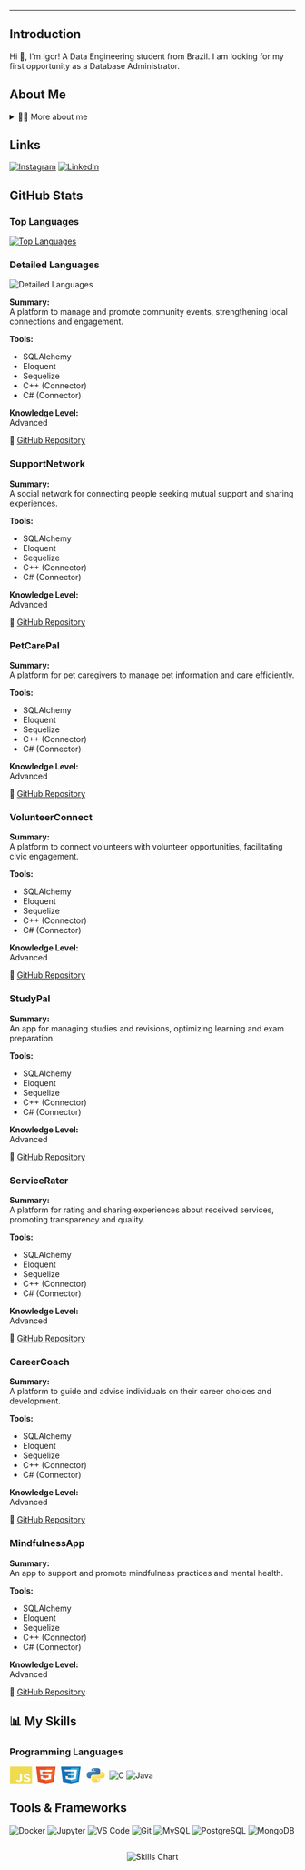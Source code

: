 ---

## Introduction

<p>
  Hi 👋, I'm Igor! A Data Engineering student from Brazil. I am looking for my first opportunity as a Database Administrator.
</p>

## About Me

<details>
  <summary>👨‍💻 More about me</summary>

  - 💬 I am 43 years old and live in Brazil. I am fluent in English and studying Data Engineering. I have experience with SQL, Python, Data Analysis, Data Visualization, and basic Database Administration (DBA). I have completed courses in MySQL, Postgres, Docker, and data modeling. I am working on practical projects to gain experience as a DBA, with the goal of advancing to a Data Manager in the future. I am also studying basic data engineering and Big Data concepts, and planning to implement a small ETL project.

  - I have over 15 years of experience in customer service, which has helped me develop important skills such as creativity, communication, marketing, analytical abilities, and community and social media management.

  - ⚡ I have a strong interest in reading, especially books on philosophy, stoicism, politics, and German literature, as well as manga and comics. I also enjoy exploring articles on databases in less common languages, like Mandarin. In my free time, I love watching movies and playing video games with my son. I believe our personal interests not only enrich our worldview but also enhance our ability to solve problems creatively and effectively. \o/
</details>

## Links

[![Instagram](https://img.shields.io/badge/Instagram-E4405F?style=for-the-badge&logo=instagram&logoColor=white)](https://www.instagram.com/igor_drims)
[![LinkedIn](https://img.shields.io/badge/LinkedIn-0077B5?style=for-the-badge&logo=linkedin&logoColor=white)](https://www.linkedin.com/in/igor-hilario)

## GitHub Stats

### Top Languages
[![Top Languages](https://github-readme-stats.vercel.app/api/top-langs/?username=DeckSnover&layout=compact)](https://github.com/anuraghazra/github-readme-stats)

### Detailed Languages
![Detailed Languages](https://github-readme-stats.vercel.app/api/top-langs/?username=DeckSnover&theme=dark&hide=javascript,html&langs_count=10)

**Summary:**  
A platform to manage and promote community events, strengthening local connections and engagement.

**Tools:**
- SQLAlchemy
- Eloquent
- Sequelize
- C++ (Connector)
- C# (Connector)

**Knowledge Level:**  
Advanced

🔗 [GitHub Repository](https://github.com/deckSnover/CommunityEvents.git)

### SupportNetwork

**Summary:**  
A social network for connecting people seeking mutual support and sharing experiences.

**Tools:**
- SQLAlchemy
- Eloquent
- Sequelize
- C++ (Connector)
- C# (Connector)

**Knowledge Level:**  
Advanced

🔗 [GitHub Repository](https://github.com/deckSnover/SupportNetwork.git)

### PetCarePal

**Summary:**  
A platform for pet caregivers to manage pet information and care efficiently.

**Tools:**
- SQLAlchemy
- Eloquent
- Sequelize
- C++ (Connector)
- C# (Connector)

**Knowledge Level:**  
Advanced

🔗 [GitHub Repository](https://github.com/deckSnover/PetCarePal.git)

### VolunteerConnect

**Summary:**  
A platform to connect volunteers with volunteer opportunities, facilitating civic engagement.

**Tools:**
- SQLAlchemy
- Eloquent
- Sequelize
- C++ (Connector)
- C# (Connector)

**Knowledge Level:**  
Advanced

🔗 [GitHub Repository](https://github.com/deckSnover/VolunteerConnect.git)

### StudyPal

**Summary:**  
An app for managing studies and revisions, optimizing learning and exam preparation.

**Tools:**
- SQLAlchemy
- Eloquent
- Sequelize
- C++ (Connector)
- C# (Connector)

**Knowledge Level:**  
Advanced

🔗 [GitHub Repository](https://github.com/deckSnover/StudyPal.git)

### ServiceRater

**Summary:**  
A platform for rating and sharing experiences about received services, promoting transparency and quality.

**Tools:**
- SQLAlchemy
- Eloquent
- Sequelize
- C++ (Connector)
- C# (Connector)

**Knowledge Level:**  
Advanced

🔗 [GitHub Repository](https://github.com/deckSnover/ServiceRater.git)

### CareerCoach

**Summary:**  
A platform to guide and advise individuals on their career choices and development.

**Tools:**
- SQLAlchemy
- Eloquent
- Sequelize
- C++ (Connector)
- C# (Connector)

**Knowledge Level:**  
Advanced

🔗 [GitHub Repository](https://github.com/deckSnover/CareerCoach.git)

### MindfulnessApp

**Summary:**  
An app to support and promote mindfulness practices and mental health.

**Tools:**
- SQLAlchemy
- Eloquent
- Sequelize
- C++ (Connector)
- C# (Connector)

**Knowledge Level:**  
Advanced

🔗 [GitHub Repository](https://github.com/deckSnover/MindfulnessApp.git)

## 📊 **My Skills**

### Programming Languages
<div>
  <img align="center" alt="JavaScript" height="30" width="40" src="https://raw.githubusercontent.com/devicons/devicon/master/icons/javascript/javascript-plain.svg">
  <img align="center" alt="HTML" height="30" width="40" src="https://raw.githubusercontent.com/devicons/devicon/master/icons/html5/html5-original.svg">
  <img align="center" alt="CSS" height="30" width="40" src="https://raw.githubusercontent.com/devicons/devicon/master/icons/css3/css3-original.svg">
  <img align="center" alt="Python" height="30" width="40" src="https://raw.githubusercontent.com/devicons/devicon/master/icons/python/python-original.svg">
  <img align="center" alt="C" height="30" width="40" src="https://cdn.jsdelivr.net/gh/devicons/devicon/icons/c/c-original.svg">
  <img align="center" alt="Java" height="30" width="40" src="https://cdn.jsdelivr.net/gh/devicons/devicon/icons/java/java-original.svg">
</div>

## Tools & Frameworks

<div align="left">
  <img align="center" alt="Docker" height="30" width="40" src="https://cdn.jsdelivr.net/gh/devicons/devicon/icons/docker/docker-original.svg">
  <img align="center" alt="Jupyter" height="30" width="40" src="https://cdn.jsdelivr.net/gh/devicons/devicon/icons/jupyter/jupyter-original.svg">
  <img align="center" alt="VS Code" height="30" width="40" src="https://cdn.jsdelivr.net/gh/devicons/devicon/icons/vscode/vscode-original.svg">
  <img align="center" alt="Git" height="30" width="40" src="https://cdn.jsdelivr.net/gh/devicons/devicon/icons/git/git-original.svg">
  <img align="center" alt="MySQL" height="30" width="40" src="https://cdn.jsdelivr.net/gh/devicons/devicon/icons/mysql/mysql-original.svg">
  <img align="center" alt="PostgreSQL" height="30" width="40" src="https://cdn.jsdelivr.net/gh/devicons/devicon/icons/postgresql/postgresql-original.svg">
  <img align="center" alt="MongoDB" height="30" width="40" src="https://cdn.jsdelivr.net/gh/devicons/devicon/icons/mongodb/mongodb-original.svg">
</div>

##
<p align="center"> <img src="https://static.wixstatic.com/media/5cfe14_30977ca5f4d04cc2a8977a980baf19a9~mv2.gif" alt="Skills Chart" width="1400" height="400"/> </p>
